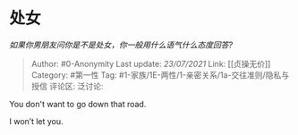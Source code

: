 # 处女
*如果你男朋友问你是不是处女，你一般用什么语气什么态度回答?*

> Author: #0-Anonymity
> Last update: *23/07/2021*
> Link: [[贞操无价]]
> Category: #第一性
> Tag: #1-家族/1E-两性/1-亲密关系/1a-交往准则/隐私与授信
> 评论区:
> 泛讨论:

You don't want to go down that road.

I won’t let you.
